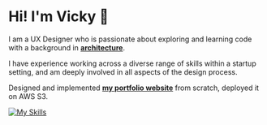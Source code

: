 # Hi! I'm Vicky 👋
I am a UX Designer who is passionate about exploring and learning code with a background in **[architecture](https://vickywang.me/architecture)**. 

I have experience working across a diverse range of skills within a startup setting, and am deeply involved in all aspects of the design process.

Designed and implemented **[my portfolio website](https://vickywang.me)** from scratch, deployed it on AWS S3.

[![My Skills](https://skillicons.dev/icons?i=figma,ps,ai,vscode,html,css,js)](https://skillicons.dev)



<!--
**vicky-wyq/vicky-wyq** is a ✨ _special_ ✨ repository because its `README.md` (this file) appears on your GitHub profile.

Here are some ideas to get you started:

- 🔭 I’m currently working on ...
- 🌱 I’m currently learning ...
- 👯 I’m looking to collaborate on ...
- 🤔 I’m looking for help with ...
- 💬 Ask me about ...
- 📫 How to reach me: ...
- 😄 Pronouns: ...
- ⚡ Fun fact: ...
-->
